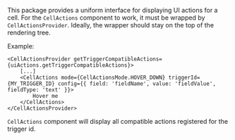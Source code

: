 This package provides a uniform interface for displaying UI actions for a cell.
For the `CellActions` component to work, it must be wrapped by `CellActionsProvider`. Ideally, the wrapper should stay on the top of the rendering tree.

Example:

```JSX
<CellActionsProvider getTriggerCompatibleActions={uiActions.getTriggerCompatibleActions}>
    [...]
    <CellActions mode={CellActionsMode.HOVER_DOWN} triggerId={MY_TRIGGER_ID} config={{ field: 'fieldName', value: 'fieldValue', fieldType: 'text' }}>
        Hover me
    </CellActions>
</CellActionsProvider>
```

`CellActions` component will display all compatible actions registered for the trigger id.
